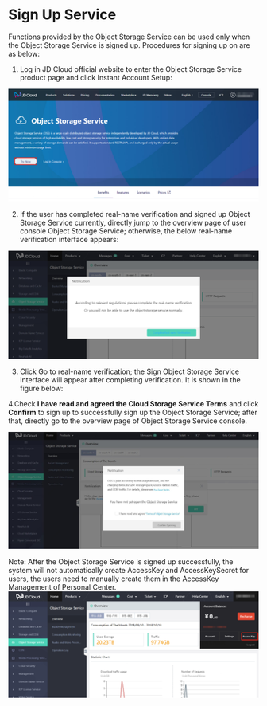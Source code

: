 # Sign Up Service

 Functions provided by the Object Storage Service can be used only when the Object Storage Service is signed up. Procedures for signing up on are as below:
1. Log in JD Cloud official website to enter the Object Storage Service product page and click Instant Account Setup:

![Sign Up Now](../../../../image/Object-Storage-Service/OSS-021.png)

2. If the user has completed real-name verification and signed up Object Storage Service currently, directly jump to the overview page of user console Object Storage Service; otherwise, the below real-name verification interface appears:

![Realname Verification](../../../../image/Object-Storage-Service/OSS-022.png)

3. Click Go to real-name verification; the Sign Object Storage Service interface will appear after completing verification. It is shown in the figure below:

4.Check **I have read and agreed the Cloud Storage Service Terms** and click **Confirm** to sign up to successfully sign up the Object Storage Service; after that, directly go to the overview page of Object Storage Service console.

![Sign Up Object Storage Service](../../../../image/Object-Storage-Service/OSS-023.png)

Note: After the Object Storage Service is signed up successfully, the system will not automatically create AccessKey and AccessKeySecret for users, the users need to manually create them in the AccessKey Management of Personal Center.
![Signed Up](../../../../image/Object-Storage-Service/OSS-024.png)
